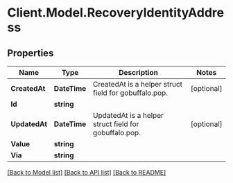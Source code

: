 # Client.Model.RecoveryIdentityAddress

## Properties

Name | Type | Description | Notes
------------ | ------------- | ------------- | -------------
**CreatedAt** | **DateTime** | CreatedAt is a helper struct field for gobuffalo.pop. | [optional] 
**Id** | **string** |  | 
**UpdatedAt** | **DateTime** | UpdatedAt is a helper struct field for gobuffalo.pop. | [optional] 
**Value** | **string** |  | 
**Via** | **string** |  | 

[[Back to Model list]](../README.md#documentation-for-models) [[Back to API list]](../README.md#documentation-for-api-endpoints) [[Back to README]](../README.md)

